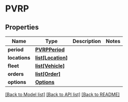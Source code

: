 # PVRP

## Properties
Name | Type | Description | Notes
------------ | ------------- | ------------- | -------------
**period** | [**PVRPPeriod**](PVRPPeriod.md) |  | 
**locations** | [**list[Location]**](Location.md) |  | 
**fleet** | [**list[Vehicle]**](Vehicle.md) |  | 
**orders** | [**list[Order]**](Order.md) |  | 
**options** | [**Options**](Options.md) |  | 

[[Back to Model list]](../README.md#documentation-for-models) [[Back to API list]](../README.md#documentation-for-api-endpoints) [[Back to README]](../README.md)

